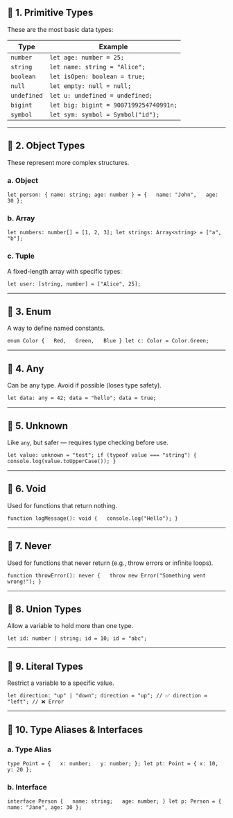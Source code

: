 ## 🔹 1. **Primitive Types**

These are the most basic data types:

|Type|Example|
|---|---|
|`number`|`let age: number = 25;`|
|`string`|`let name: string = "Alice";`|
|`boolean`|`let isOpen: boolean = true;`|
|`null`|`let empty: null = null;`|
|`undefined`|`let u: undefined = undefined;`|
|`bigint`|`let big: bigint = 9007199254740991n;`|
|`symbol`|`let sym: symbol = Symbol("id");`|

---

## 🔹 2. **Object Types**

These represent more complex structures.

### a. **Object**

`let person: { name: string; age: number } = {   name: "John",   age: 30 };`

### b. **Array**

`let numbers: number[] = [1, 2, 3]; let strings: Array<string> = ["a", "b"];`

### c. **Tuple**

A fixed-length array with specific types:

`let user: [string, number] = ["Alice", 25];`

---

## 🔹 3. **Enum**

A way to define named constants.

`enum Color {   Red,   Green,   Blue } let c: Color = Color.Green;`

---

## 🔹 4. **Any**

Can be any type. Avoid if possible (loses type safety).

`let data: any = 42; data = "hello"; data = true;`

---

## 🔹 5. **Unknown**

Like `any`, but safer — requires type checking before use.

`let value: unknown = "test"; if (typeof value === "string") {   console.log(value.toUpperCase()); }`

---

## 🔹 6. **Void**

Used for functions that return nothing.

`function logMessage(): void {   console.log("Hello"); }`

---

## 🔹 7. **Never**

Used for functions that never return (e.g., throw errors or infinite loops).

`function throwError(): never {   throw new Error("Something went wrong!"); }`

---

## 🔹 8. **Union Types**

Allow a variable to hold more than one type.

`let id: number | string; id = 10; id = "abc";`

---

## 🔹 9. **Literal Types**

Restrict a variable to a specific value.

`let direction: "up" | "down"; direction = "up"; // ✅ direction = "left"; // ❌ Error`

---

## 🔹 10. **Type Aliases & Interfaces**

### a. **Type Alias**

`type Point = {   x: number;   y: number; }; let pt: Point = { x: 10, y: 20 };`

### b. **Interface**

`interface Person {   name: string;   age: number; } let p: Person = { name: "Jane", age: 30 };`